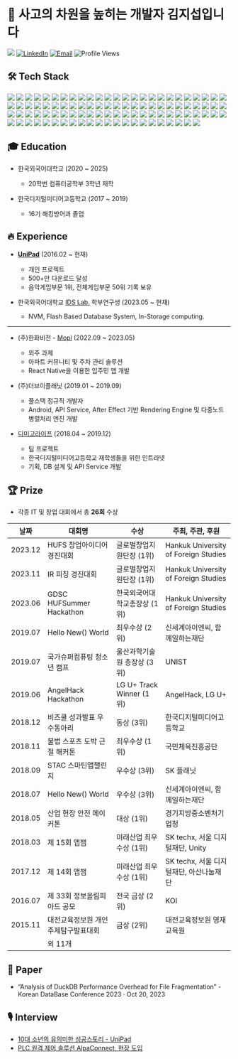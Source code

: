 # 👋 사고의 차원을 높히는 개발자 김지섭입니다

<a href="https://velog.io/@kimjisub" target="_blank"><img src="https://img.shields.io/badge/Velog-@kimjisub-20C997?logo=Velog&logoColor=white"/></a>
<a href="https://www.linkedin.com/in/kimjisub/" target="_blank"><img src="https://img.shields.io/badge/LinkedIn-kimjisub-blue?style=flat&logo=linkedin" alt="LinkedIn"></a>
<a href="mailto:0226daniel@gmail.com" target="_blank"><img src="https://img.shields.io/badge/Email-0226daniel%40gmail.com-blue?logo=gmail&logoColor=white" alt="Email"></a>
<img src="https://komarev.com/ghpvc/?username=kimjisub" alt="Profile Views">

## 🛠 Tech Stack

<img src="https://img.shields.io/badge/-HTML5-E34F26?style=flat&logo=html5&logoColor=white"/> <img src="https://img.shields.io/badge/-CSS3-1572B6?style=flat&logo=css3&logoColor=white"/> <img src="https://img.shields.io/badge/-JavaScript-F7DF1E?style=flat&logo=javascript&logoColor=white"/> <img src="https://img.shields.io/badge/-TypeScript-3178C6?style=flat&logo=typescript&logoColor=white"/> <img src="https://img.shields.io/badge/-Java-dd553a?style=flat&logo=oracle&logoColor=white"/> <img src="https://img.shields.io/badge/-Kotlin-7F52FF?style=flat&logo=kotlin&logoColor=white"/> <img src="https://img.shields.io/badge/-Python-3776AB?style=flat&logo=python&logoColor=white"/> <img src="https://img.shields.io/badge/-C%2B%2B-00599C?style=flat&logo=cplusplus&logoColor=white"/> <img src="https://img.shields.io/badge/-Node.js-339933?style=flat&logo=nodedotjs&logoColor=white"/> <img src="https://img.shields.io/badge/-React-61DAFB?style=flat&logo=react&logoColor=white"/> <img src="https://img.shields.io/badge/-React%20Native-61DAFB?style=flat&logo=react&logoColor=white"/> <img src="https://img.shields.io/badge/-Electron-47848F?style=flat&logo=electron&logoColor=white"/> <img src="https://img.shields.io/badge/-Next.js-000000?style=flat&logo=nextdotjs&logoColor=white"/> <img src="https://img.shields.io/badge/-Tailwind%20CSS-06B6D4?style=flat&logo=tailwindcss&logoColor=white"/> <img src="https://img.shields.io/badge/-NestJS-E0234E?style=flat&logo=nestjs&logoColor=white"/> <img src="https://img.shields.io/badge/-Firebase-FFCA28?style=flat&logo=firebase&logoColor=white"/> <img src="https://img.shields.io/badge/-FFmpeg-007808?style=flat&logo=ffmpeg&logoColor=white"/> <img src="https://img.shields.io/badge/-AE%20Script-9999FF?style=flat&logo=adobeaftereffects&logoColor=white"/> <img src="https://img.shields.io/badge/-Chrome%20Extention-4285F4?style=flat&logo=googlechrome&logoColor=white"/> <img src="https://img.shields.io/badge/-Discord%20Bot-5865F2?style=flat&logo=discord&logoColor=white"/> <img src="https://img.shields.io/badge/-i18next-26A69A?style=flat&logo=i18next&logoColor=white"/> <img src="https://img.shields.io/badge/-Elastic%20Stack-005571?style=flat&logo=elasticstack&logoColor=white"/> <img src="https://img.shields.io/badge/-Elasticsearch-005571?style=flat&logo=elasticsearch&logoColor=white"/> <img src="https://img.shields.io/badge/-Logstash-005571?style=flat&logo=logstash&logoColor=white"/> <img src="https://img.shields.io/badge/-Kibana-005571?style=flat&logo=kibana&logoColor=white"/> <img src="https://img.shields.io/badge/-Google%20AdMob-EA4335?style=flat&logo=googleadmob&logoColor=white"/> <img src="https://img.shields.io/badge/-Google%20Analytics-E37400?style=flat&logo=googleanalytics&logoColor=white"/> <img src="https://img.shields.io/badge/-Google%20Home-4285F4?style=flat&logo=googlehome&logoColor=white"/> <img src="https://img.shields.io/badge/-MySQL-4479A1?style=flat&logo=mysql&logoColor=white"/> <img src="https://img.shields.io/badge/-PostgreSQL-4169E1?style=flat&logo=postgresql&logoColor=white"/> <img src="https://img.shields.io/badge/-MariaDB-003545?style=flat&logo=mariadb&logoColor=white"/> <img src="https://img.shields.io/badge/-SQLite-003B57?style=flat&logo=sqlite&logoColor=white"/> <img src="https://img.shields.io/badge/-DuckDB-FFF000?style=flat&logo=duckdb&logoColor=white"/> <img src="https://img.shields.io/badge/-MongoDB-47A248?style=flat&logo=mongodb&logoColor=white"/> <img src="https://img.shields.io/badge/-InfluxDB-22ADF6?style=flat&logo=influxdb&logoColor=white"/> <img src="https://img.shields.io/badge/-Neo4j-4581C3?style=flat&logo=neo4j&logoColor=white"/> <img src="https://img.shields.io/badge/-Redis-DC382D?style=flat&logo=redis&logoColor=white"/> <img src="https://img.shields.io/badge/-Prisma-2D3748?style=flat&logo=prisma&logoColor=white"/> <img src="https://img.shields.io/badge/-Visual%20Studio%20Code-007ACC?style=flat&logo=visualstudiocode&logoColor=white"/> <img src="https://img.shields.io/badge/-Xcode-147EFB?style=flat&logo=xcode&logoColor=white"/> <img src="https://img.shields.io/badge/-Android%20Studio-3DDC84?style=flat&logo=androidstudio&logoColor=white"/> <img src="https://img.shields.io/badge/-IntelliJ%20IDEA-000000?style=flat&logo=intellijidea&logoColor=white"/> <img src="https://img.shields.io/badge/-EasyEDA-1765F6?style=flat&logo=easyeda&logoColor=white"/> <img src="https://img.shields.io/badge/-OpenAI-412991?style=flat&logo=openai&logoColor=white"/> <img src="https://img.shields.io/badge/-Socket.io-010101?style=flat&logo=socketdotio&logoColor=white"/> <img src="https://img.shields.io/badge/-Apache%20Kafka-231F20?style=flat&logo=apachekafka&logoColor=white"/> <img src="https://img.shields.io/badge/-RabbitMQ-FF6600?style=flat&logo=rabbitmq&logoColor=white"/> <img src="https://img.shields.io/badge/-gRPC-2d4a59?style=flat&logo=grpc&logoColor=white"/> <img src="https://img.shields.io/badge/-MQTT-660066?style=flat&logo=mqtt&logoColor=white"/> <img src="https://img.shields.io/badge/-EMQX-47ac77?style=flat&logo=emqx&logoColor=white"/> <img src="https://img.shields.io/badge/-BLE-0082FC?style=flat&logo=bluetooth&logoColor=white"/> <img src="https://img.shields.io/badge/-NFC-002E5F?style=flat&logo=nfc&logoColor=white"/> <img src="https://img.shields.io/badge/-Zigbee-EB0443?style=flat&logo=zigbee&logoColor=white"/> <img src="https://img.shields.io/badge/-ModBus-000000?style=flat&logo=modbus&logoColor=white"/> <img src="https://img.shields.io/badge/-MIDI-000000?style=flat&logo=midi&logoColor=white"/> <img src="https://img.shields.io/badge/-Docker-2496ED?style=flat&logo=docker&logoColor=white"/> <img src="https://img.shields.io/badge/-Kubernetes-326CE5?style=flat&logo=kubernetes&logoColor=white"/> <img src="https://img.shields.io/badge/-Amazon%20EC2-FF9900?style=flat&logo=amazonec2&logoColor=white"/> <img src="https://img.shields.io/badge/-Amazon%20S3-569A31?style=flat&logo=amazons3&logoColor=white"/> <img src="https://img.shields.io/badge/-Amazon%20ECR-FF9900?style=flat&logo=amazonecs&logoColor=white"/> <img src="https://img.shields.io/badge/-Amazon%20ECS-FF9900?style=flat&logo=amazonecs&logoColor=white"/> <img src="https://img.shields.io/badge/-Amazon%20RDS-527FFF?style=flat&logo=amazonrds&logoColor=white"/> <img src="https://img.shields.io/badge/-Google%20Cloud-4285F4?style=flat&logo=googlecloud&logoColor=white"/> <img src="https://img.shields.io/badge/-Google%20Assistant-4285F4?style=flat&logo=googleassistant&logoColor=white"/> <img src="https://img.shields.io/badge/-GCP%20App%20Engine-4285F4?style=flat&logo=googlecloud&logoColor=white"/> <img src="https://img.shields.io/badge/-Cloudflare-F38020?style=flat&logo=cloudflare&logoColor=white"/> <img src="https://img.shields.io/badge/-Prometheus-E6522C?style=flat&logo=prometheus&logoColor=white"/> <img src="https://img.shields.io/badge/-Vultr-007BFC?style=flat&logo=vultr&logoColor=white"/> <img src="https://img.shields.io/badge/-VMware%20ESXI-607078?style=flat&logo=vmware&logoColor=white"/> <img src="https://img.shields.io/badge/-NGINX-009639?style=flat&logo=nginx&logoColor=white"/> <img src="https://img.shields.io/badge/-HAProxy-173c5e?style=flat&logo=haproxy&logoColor=white"/> <img src="https://img.shields.io/badge/-Fastlane-00F200?style=flat&logo=fastlane&logoColor=white"/> <img src="https://img.shields.io/badge/-Visual%20Studio%20App%20Center-CB2E6D?style=flat&logo=visualstudioappcenter&logoColor=white"/> <img src="https://img.shields.io/badge/-GitHub%20Actions-2088FF?style=flat&logo=githubactions&logoColor=white"/> <img src="https://img.shields.io/badge/-Jenkins-D24939?style=flat&logo=jenkins&logoColor=white"/> <img src="https://img.shields.io/badge/-Jest-C21325?style=flat&logo=jest&logoColor=white"/> <img src="https://img.shields.io/badge/-macOS-000000?style=flat&logo=macos&logoColor=white"/> <img src="https://img.shields.io/badge/-Windows-0078D4?style=flat&logo=windows&logoColor=white"/> <img src="https://img.shields.io/badge/-Ubuntu-E95420?style=flat&logo=ubuntu&logoColor=white"/> <img src="https://img.shields.io/badge/-Alpine%20Linux-0D597F?style=flat&logo=alpinelinux&logoColor=white"/> <img src="https://img.shields.io/badge/-iOS-000000?style=flat&logo=ios&logoColor=white"/> <img src="https://img.shields.io/badge/-Android-34A853?style=flat&logo=android&logoColor=white"/> <img src="https://img.shields.io/badge/-Raspberry%20Pi-A22846?style=flat&logo=raspberrypi&logoColor=white"/> <img src="https://img.shields.io/badge/-Arduino-00878F?style=flat&logo=arduino&logoColor=white"/> <img src="https://img.shields.io/badge/-Git-F05032?style=flat&logo=git&logoColor=white"/> <img src="https://img.shields.io/badge/-GitHub-181717?style=flat&logo=github&logoColor=white"/> <img src="https://img.shields.io/badge/-Postman-FF6C37?style=flat&logo=postman&logoColor=white"/> <img src="https://img.shields.io/badge/-Slack-4A154B?style=flat&logo=slack&logoColor=white"/> <img src="https://img.shields.io/badge/-Discord-5865F2?style=flat&logo=discord&logoColor=white"/> <img src="https://img.shields.io/badge/-Microsoft%20Teams-6264A7?style=flat&logo=microsoftteams&logoColor=white"/> <img src="https://img.shields.io/badge/-Notion-000000?style=flat&logo=notion&logoColor=white"/> <img src="https://img.shields.io/badge/-Linear-5E6AD2?style=flat&logo=linear&logoColor=white"/> <img src="https://img.shields.io/badge/-Figma-F24E1E?style=flat&logo=figma&logoColor=white"/> <img src="https://img.shields.io/badge/-Adobe%20XD-FF61F6?style=flat&logo=adobexd&logoColor=white"/> <img src="https://img.shields.io/badge/-Swagger-85EA2D?style=flat&logo=swagger&logoColor=white"/> <img src="https://img.shields.io/badge/-Obsidian-7C3AED?style=flat&logo=obsidian&logoColor=white"/> <img src="https://img.shields.io/badge/-Mermaid-FF3670?style=flat&logo=mermaid&logoColor=white"/>

## 🎓 Education

- 한국외국어대학교 (2020 ~ 2025)
    - 20학번 컴퓨터공학부 3학년 재학

- 한국디지털미디어고등학교 (2017 ~ 2019)
    - 16기 해킹방어과 졸업

## 🔥 Experience

- [**UniPad**](https://play.google.com/store/apps/details?id=com.kimjisub.launchpad) (2016.02 ~ 현재)
    - 개인 프로젝트
    - 500+만 다운로드 달성
    - 음악게임부문 1위, 전체게임부문 50위 기록 보유

- 한국외국어대학교 [IDS Lab.](http://ids.hufs.ac.kr/) 학부연구생 (2023.05 ~ 현재)
    - NVM, Flash Based Database System, In-Storage computing.

---

- (주)한화비전 - [Mopl](https://apps.apple.com/kr/app/mopl-%EB%AA%A8%ED%94%8C-%ED%95%9C%ED%99%94%EB%B9%84%EC%A0%84/id1665024541) (2022.09 ~ 2023.05)
    - 외주 과제
    - 아파트 커뮤니티 및 주차 관리 솔루션
    - React Native을 이용한 입주민 앱 개발

- (주)더브이플래닛 (2019.01 ~ 2019.09)
    - 풀스택 정규직 개발자
    - Android, API Service, After Effect 기반 Rendering Engine 및 다중노드 병렬처리 엔진 개발

- [디미고라이프](https://www.facebook.com/ourdimigolife/photos/?paipv=0&eav=Afb9A5HQAdzbBtE6Jt9UqOB_m0pVLC8wNhiT9cdYCRfr-4DOHMZDl4gjPh23OdXGicg&_rdr) (2018.04 ~ 2019.12)
    - 팀 프로젝트
    - 한국디지털미디어고등학교 재학생들을 위한 인트라넷
    - 기획, DB 설계 및 API Service 개발

## 🏆 Prize

- 각종 IT 및 창업 대회에서 총 **26회** 수상

| 날짜 | 대회명 | 수상 | 주최, 주관, 후원 |
| - | - | - | - |
|  2023.12 | HUFS 창업아이디어경진대회 | 글로벌창업지원단장 (1위) | Hankuk University of Foreign Studies |
|  2023.11 | IR 피칭 경진대회 | 글로벌창업지원단장 (1위) | Hankuk University of Foreign Studies |
|  2023.06 | GDSC HUFSummer Hackathon | 한국외국어대학교총장상 (1위) | Hankuk University of Foreign Studies |
|  2019.07 | Hello New() World | 최우수상 (2위) | 신세계아이엔씨, 함께일하는재단 |
|  2019.07 | 국가슈퍼컴퓨팅 청소년 캠프 | 울산과학기술원 총장상 (3위) | UNIST |
|  2019.06 | AngelHack Hackathon | LG U+ Track Winner (1위) | AngelHack, LG U+ |
|  2018.12 | 비즈쿨 성과발표 우수동아리 | 동상 (3위) | 한국디지털미디어고등학교 |
|  2018.11 | 불법 스포츠 도박 근절 해커톤 | 최우수상 (1위) | 국민체육진흥공단 |
|  2018.09 | STAC 스마틴앱챌린지 | 우수상 (3위) | SK 플래닛 |
|  2018.07 | Hello New() World | 우수상 (3위) | 신세계아이엔씨, 함께일하는재단 |
|  2018.05 | 산업 현장 안전 메이커톤 | 대상 (1위) | 경기지방중소벤처기업청 |
|  2018.03 | 제 15회 앱잼 | 미래산업 최우수상 (1위) | SK techx, 서울 디지털재단, Unity |
|  2017.12 | 제 14회 앱잼 | 미래산업 최우수상 (1위) | SK techx, 서울 디지털재단, 아산나눔재단 |
|  2016.07 | 제 33회 정보올림피아드 공모 | 전국 금상 (2위) | KOI|
|  2015.11 | 대전교육정보원 개인주제탐구발표대회 | 금상 (2위) | 대전교육정보원 영재교육원 |
| | 외 11개 | | |

## 📝 Paper

- “Analysis of DuckDB Performance Overhead for File Fragmentation” - Korean DataBase Conference 2023 · Oct 20, 2023

## 🎙️ Interview

- [10대 소년의 유의미한 성공스토리 - UniPad](https://www.issuemaker.kr/news/articleView.html?idxno=26080)
- [PLC 원격 제어 솔루션 AlpaConnect, 현장 도입](https://www.linkedin.com/feed/update/urn:li:activity:7132029531871182848/)
